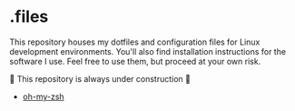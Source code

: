 # .files

This repository houses my dotfiles and configuration files for Linux development environments. You'll also find installation instructions for the software I use. Feel free to use them, but proceed at your own risk.

:construction: This repository is always under construction :construction:

- [oh-my-zsh](oh-my-zsh)



